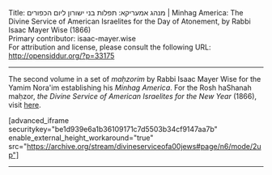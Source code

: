 <html>
<head></head>
<body>
Title: מנהג אמעריקא: תפלות בני ישורון ליום הכפורים | Minhag America: The Divine Service of American Israelites for the Day of Atonement, by Rabbi Isaac Mayer Wise (1866)<br />
Primary contributor: isaac-mayer.wise<br />
For attribution and license, please consult the following URL: <a href="http://opensiddur.org/?p=33175">http://opensiddur.org/?p=33175</a>
<p />
<hr />

The second volume in a set of <em>maḥzorim</em> by Rabbi Isaac Mayer Wise for the Yamim Nora'im establishing his <em>Minhag America</em>. For the Rosh haShanah maḥzor, <em>the Divine Service of American Israelites for the New Year</em> (1866), visit <a href="/?p=33200">here</a>.


[advanced_iframe securitykey="be1d939e6a1b36109171c7d5503b34cf9147aa7b" enable_external_height_workaround="true" src="https://archive.org/stream/divineserviceofa00jews#page/n6/mode/2up"]

<hr />

<div class="english">

</div>
</body>
</html>